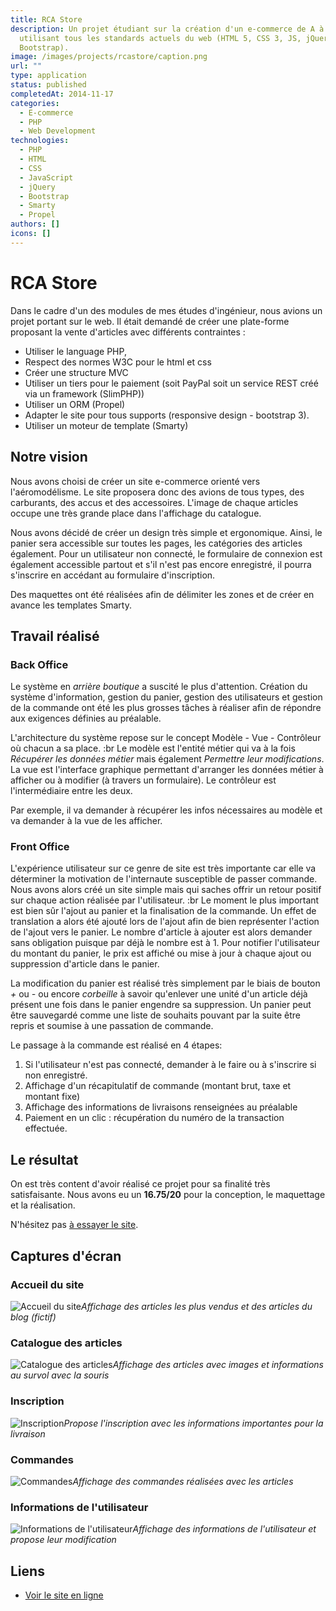 ```yaml
---
title: RCA Store
description: Un projet étudiant sur la création d'un e-commerce de A à Z
  utilisant tous les standards actuels du web (HTML 5, CSS 3, JS, jQuery,
  Bootstrap).
image: /images/projects/rcastore/caption.png
url: ""
type: application
status: published
completedAt: 2014-11-17
categories:
  - E-commerce
  - PHP
  - Web Development
technologies:
  - PHP
  - HTML
  - CSS
  - JavaScript
  - jQuery
  - Bootstrap
  - Smarty
  - Propel
authors: []
icons: []
---
```


# RCA Store

Dans le cadre d'un des modules de mes études d'ingénieur, nous avions un projet portant sur le web. Il était demandé de créer une plate-forme proposant la vente d'articles avec différents contraintes :

- Utiliser le language PHP,
- Respect des normes W3C pour le html et css
- Créer une structure MVC
- Utiliser un tiers pour le paiement (soit PayPal soit un service REST créé via un framework (SlimPHP))
- Utiliser un ORM (Propel)
- Adapter le site pour tous supports (responsive design - bootstrap 3).
- Utiliser un moteur de template (Smarty)

<!-- more -->

## Notre vision

Nous avons choisi de créer un site e-commerce orienté vers l'aéromodélisme. Le site proposera donc des avions de tous types, des carburants, des accus et des accessoires. L'image de chaque articles occupe une très grande place dans l'affichage du catalogue.

Nous avons décidé de créer un design très simple et ergonomique. Ainsi, le panier sera accessible sur toutes les pages, les catégories des articles également. Pour un utilisateur non connecté, le formulaire de connexion est également accessible partout et s'il n'est pas encore enregistré, il pourra s'inscrire en accédant au formulaire d'inscription.

Des maquettes ont été réalisées afin de délimiter les zones et de créer en avance les templates Smarty.

## Travail réalisé

### Back Office

Le système en *arrière boutique* a suscité le plus d'attention. Création du système d'information, gestion du panier, gestion des utilisateurs et gestion de la commande ont été les plus grosses tâches à réaliser afin de répondre aux exigences définies au préalable.

L'architecture du système repose sur le concept Modèle - Vue - Contrôleur où chacun a sa place. :br Le modèle est l'entité métier qui va à la fois *Récupérer les données métier* mais également *Permettre leur modifications*. La vue est l'interface graphique permettant d'arranger les données métier à afficher ou à modifier (à travers un formulaire). Le contrôleur est l'intermédiaire entre les deux.

Par exemple, il va demander à récupérer les infos nécessaires au modèle et va demander à la vue de les afficher.

### Front Office

L'expérience utilisateur sur ce genre de site est très importante car elle va déterminer la motivation de l'internaute susceptible de passer commande. Nous avons alors créé un site simple mais qui saches offrir un retour positif sur chaque action réalisée par l'utilisateur. :br Le moment le plus important est bien sûr l'ajout au panier et la finalisation de la commande. Un effet de translation a alors été ajouté lors de l'ajout afin de bien représenter l'action de l'ajout vers le panier. Le nombre d'article à ajouter est alors demander sans obligation puisque par déjà le nombre est à 1. Pour notifier l'utilisateur du montant du panier, le prix est affiché ou mise à jour à chaque ajout ou suppression d'article dans le panier.

La modification du panier est réalisé très simplement par le biais de bouton *+* ou *-* ou encore *corbeille* à savoir qu'enlever une unité d'un article déjà présent une fois dans le panier engendre sa suppression.
Un panier peut être sauvegardé comme une liste de souhaits pouvant par la suite être repris et soumise à une passation de commande.

Le passage à la commande est réalisé en 4 étapes:

1. Si l'utilisateur n'est pas connecté, demander à le faire ou à s'inscrire si non enregistré.
2. Affichage d'un récapitulatif de commande (montant brut, taxe et montant fixe)
3. Affichage des informations de livraisons renseignées au préalable
4. Paiement en un clic : récupération du numéro de la transaction effectuée.

## Le résultat

On est très content d'avoir réalisé ce projet pour sa finalité très satisfaisante. Nous avons eu un **16.75/20** pour la conception, le maquettage et la réalisation.

N'hésitez pas [à essayer le site](http://www.rcastore.pictake.fr).

## Captures d'écran

### Accueil du site

![Accueil du site](/images/projects/rcastore/rcastore-accueil.png)*Affichage des articles les plus vendus et des articles du blog (fictif)*

### Catalogue des articles

![Catalogue des articles](/images/projects/rcastore/rcastore-catalogue.png)*Affichage des articles avec images et informations au survol avec la souris*

### Inscription

![Inscription](/images/projects/rcastore/rcastore-inscription.png)*Propose l'inscription avec les informations importantes pour la livraison*

### Commandes

![Commandes](/images/projects/rcastore/rcastore-commandes.png)*Affichage des commandes réalisées avec les articles*

### Informations de l'utilisateur

![Informations de l'utilisateur](/images/projects/rcastore/rcastore-informations.png)*Affichage des informations de l'utilisateur et propose leur modification*

## Liens

- [Voir le site en ligne](http://www.rcastore.pictake.fr)
